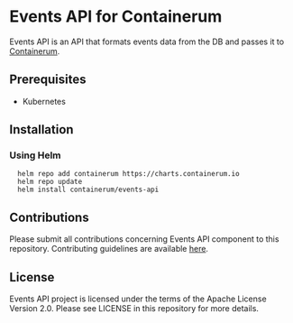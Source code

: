 # Events API for Containerum
Events API is an API that formats events data from the DB and passes it to [Containerum](https://github.com/containerum/containerum).

## Prerequisites
* Kubernetes

## Installation

### Using Helm

```
  helm repo add containerum https://charts.containerum.io
  helm repo update
  helm install containerum/events-api
```

## Contributions
Please submit all contributions concerning Events API component to this repository. Contributing guidelines are available [here](https://github.com/containerum/containerum/blob/master/CONTRIBUTING.md).

## License
Events API project is licensed under the terms of the Apache License Version 2.0. Please see LICENSE in this repository for more details.
